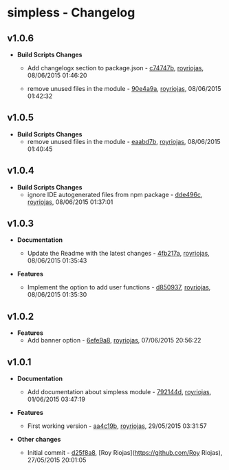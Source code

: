 
# simpless - Changelog
## v1.0.6
- **Build Scripts Changes**
  - Add changelogx section to package.json - [c74747b]( https://github.com/royriojas/simpless/commit/c74747b ), [royriojas](https://github.com/royriojas), 08/06/2015 01:46:20

    
  - remove unused files in the module - [90e4a9a]( https://github.com/royriojas/simpless/commit/90e4a9a ), [royriojas](https://github.com/royriojas), 08/06/2015 01:42:32

    
## v1.0.5
- **Build Scripts Changes**
  - remove unused files in the module - [eaabd7b]( https://github.com/royriojas/simpless/commit/eaabd7b ), [royriojas](https://github.com/royriojas), 08/06/2015 01:40:45

    
## v1.0.4
- **Build Scripts Changes**
  - ignore IDE autogenerated files from npm package - [dde496c]( https://github.com/royriojas/simpless/commit/dde496c ), [royriojas](https://github.com/royriojas), 08/06/2015 01:37:01

    
## v1.0.3
- **Documentation**
  - Update the Readme with the latest changes - [4fb217a]( https://github.com/royriojas/simpless/commit/4fb217a ), [royriojas](https://github.com/royriojas), 08/06/2015 01:35:43

    
- **Features**
  - Implement the option to add user functions - [d850937]( https://github.com/royriojas/simpless/commit/d850937 ), [royriojas](https://github.com/royriojas), 08/06/2015 01:35:30

    
## v1.0.2
- **Features**
  - Add banner option - [6efe9a8]( https://github.com/royriojas/simpless/commit/6efe9a8 ), [royriojas](https://github.com/royriojas), 07/06/2015 20:56:22

    
## v1.0.1
- **Documentation**
  - Add documentation about simpless module - [792144d]( https://github.com/royriojas/simpless/commit/792144d ), [royriojas](https://github.com/royriojas), 01/06/2015 03:47:19

    
- **Features**
  - First working version - [aa4c19b]( https://github.com/royriojas/simpless/commit/aa4c19b ), [royriojas](https://github.com/royriojas), 29/05/2015 03:31:57

    
- **Other changes**
  - Initial commit - [d25f8a8]( https://github.com/royriojas/simpless/commit/d25f8a8 ), [Roy Riojas](https://github.com/Roy Riojas), 27/05/2015 20:01:05

    
